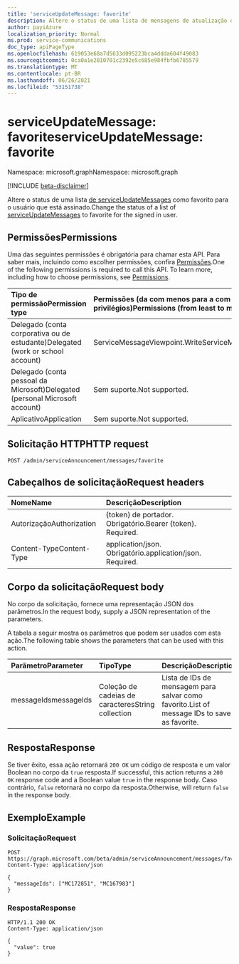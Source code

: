 ```yaml
---
title: 'serviceUpdateMessage: favorite'
description: Altere o status de uma lista de mensagens de atualização de serviço para favoritos para o usuário inscrevado.
author: payiAzure
localization_priority: Normal
ms.prod: service-communications
doc_type: apiPageType
ms.openlocfilehash: 619053e68a7d5633d095223bca4ddda604f49083
ms.sourcegitcommit: 0ca0a1e2810701c2392e5c685e984fbfb6785579
ms.translationtype: MT
ms.contentlocale: pt-BR
ms.lasthandoff: 06/26/2021
ms.locfileid: "53151738"
---
```

# <a name="serviceupdatemessage-favorite"></a><span data-ttu-id="d0adb-103">serviceUpdateMessage: favorite</span><span class="sxs-lookup"><span data-stu-id="d0adb-103">serviceUpdateMessage: favorite</span></span>
<span data-ttu-id="d0adb-104">Namespace: microsoft.graph</span><span class="sxs-lookup"><span data-stu-id="d0adb-104">Namespace: microsoft.graph</span></span>

[!INCLUDE [beta-disclaimer](../../includes/beta-disclaimer.md)]

<span data-ttu-id="d0adb-105">Altere o status de uma lista [de serviceUpdateMessages](../resources/serviceupdatemessage.md) como favorito para o usuário que está assinado.</span><span class="sxs-lookup"><span data-stu-id="d0adb-105">Change the status of a list of [serviceUpdateMessages](../resources/serviceupdatemessage.md) to favorite for the signed in user.</span></span>

## <a name="permissions"></a><span data-ttu-id="d0adb-106">Permissões</span><span class="sxs-lookup"><span data-stu-id="d0adb-106">Permissions</span></span>
<span data-ttu-id="d0adb-p101">Uma das seguintes permissões é obrigatória para chamar esta API. Para saber mais, incluindo como escolher permissões, confira [Permissões](/graph/permissions-reference).</span><span class="sxs-lookup"><span data-stu-id="d0adb-p101">One of the following permissions is required to call this API. To learn more, including how to choose permissions, see [Permissions](/graph/permissions-reference).</span></span>

|<span data-ttu-id="d0adb-109">Tipo de permissão</span><span class="sxs-lookup"><span data-stu-id="d0adb-109">Permission type</span></span>|<span data-ttu-id="d0adb-110">Permissões (da com menos para a com mais privilégios)</span><span class="sxs-lookup"><span data-stu-id="d0adb-110">Permissions (from least to most privileged)</span></span>|
|:---|:---|
|<span data-ttu-id="d0adb-111">Delegado (conta corporativa ou de estudante)</span><span class="sxs-lookup"><span data-stu-id="d0adb-111">Delegated (work or school account)</span></span>|<span data-ttu-id="d0adb-112">ServiceMessageViewpoint.Write</span><span class="sxs-lookup"><span data-stu-id="d0adb-112">ServiceMessageViewpoint.Write</span></span>|
|<span data-ttu-id="d0adb-113">Delegado (conta pessoal da Microsoft)</span><span class="sxs-lookup"><span data-stu-id="d0adb-113">Delegated (personal Microsoft account)</span></span>|<span data-ttu-id="d0adb-114">Sem suporte.</span><span class="sxs-lookup"><span data-stu-id="d0adb-114">Not supported.</span></span>|
|<span data-ttu-id="d0adb-115">Aplicativo</span><span class="sxs-lookup"><span data-stu-id="d0adb-115">Application</span></span>|<span data-ttu-id="d0adb-116">Sem suporte.</span><span class="sxs-lookup"><span data-stu-id="d0adb-116">Not supported.</span></span>|

## <a name="http-request"></a><span data-ttu-id="d0adb-117">Solicitação HTTP</span><span class="sxs-lookup"><span data-stu-id="d0adb-117">HTTP request</span></span>

<!-- {
  "blockType": "ignored"
}
-->
``` http
POST /admin/serviceAnnouncement/messages/favorite
```

## <a name="request-headers"></a><span data-ttu-id="d0adb-118">Cabeçalhos de solicitação</span><span class="sxs-lookup"><span data-stu-id="d0adb-118">Request headers</span></span>
|<span data-ttu-id="d0adb-119">Nome</span><span class="sxs-lookup"><span data-stu-id="d0adb-119">Name</span></span>|<span data-ttu-id="d0adb-120">Descrição</span><span class="sxs-lookup"><span data-stu-id="d0adb-120">Description</span></span>|
|:---|:---|
|<span data-ttu-id="d0adb-121">Autorização</span><span class="sxs-lookup"><span data-stu-id="d0adb-121">Authorization</span></span>|<span data-ttu-id="d0adb-p102">{token} de portador. Obrigatório.</span><span class="sxs-lookup"><span data-stu-id="d0adb-p102">Bearer {token}. Required.</span></span>|
|<span data-ttu-id="d0adb-124">Content-Type</span><span class="sxs-lookup"><span data-stu-id="d0adb-124">Content-Type</span></span>|<span data-ttu-id="d0adb-p103">application/json. Obrigatório.</span><span class="sxs-lookup"><span data-stu-id="d0adb-p103">application/json. Required.</span></span>|

## <a name="request-body"></a><span data-ttu-id="d0adb-127">Corpo da solicitação</span><span class="sxs-lookup"><span data-stu-id="d0adb-127">Request body</span></span>
<span data-ttu-id="d0adb-128">No corpo da solicitação, fornece uma representação JSON dos parâmetros.</span><span class="sxs-lookup"><span data-stu-id="d0adb-128">In the request body, supply a JSON representation of the parameters.</span></span>

<span data-ttu-id="d0adb-129">A tabela a seguir mostra os parâmetros que podem ser usados com esta ação.</span><span class="sxs-lookup"><span data-stu-id="d0adb-129">The following table shows the parameters that can be used with this action.</span></span>

|<span data-ttu-id="d0adb-130">Parâmetro</span><span class="sxs-lookup"><span data-stu-id="d0adb-130">Parameter</span></span>|<span data-ttu-id="d0adb-131">Tipo</span><span class="sxs-lookup"><span data-stu-id="d0adb-131">Type</span></span>|<span data-ttu-id="d0adb-132">Descrição</span><span class="sxs-lookup"><span data-stu-id="d0adb-132">Description</span></span>|
|:---|:---|:---|
|<span data-ttu-id="d0adb-133">messageIds</span><span class="sxs-lookup"><span data-stu-id="d0adb-133">messageIds</span></span>|<span data-ttu-id="d0adb-134">Coleção de cadeias de caracteres</span><span class="sxs-lookup"><span data-stu-id="d0adb-134">String collection</span></span>|<span data-ttu-id="d0adb-135">Lista de IDs de mensagem para salvar como favorito.</span><span class="sxs-lookup"><span data-stu-id="d0adb-135">List of message IDs to save as favorite.</span></span>|

## <a name="response"></a><span data-ttu-id="d0adb-136">Resposta</span><span class="sxs-lookup"><span data-stu-id="d0adb-136">Response</span></span>

<span data-ttu-id="d0adb-137">Se tiver êxito, essa ação retornará `200 OK` um código de resposta e um valor Boolean no corpo da `true` resposta.</span><span class="sxs-lookup"><span data-stu-id="d0adb-137">If successful, this action returns a `200 OK` response code and a Boolean value `true` in the response body.</span></span> <span data-ttu-id="d0adb-138">Caso contrário, `false` retornará no corpo da resposta.</span><span class="sxs-lookup"><span data-stu-id="d0adb-138">Otherwise, will return `false` in the response body.</span></span>

## <a name="example"></a><span data-ttu-id="d0adb-139">Exemplo</span><span class="sxs-lookup"><span data-stu-id="d0adb-139">Example</span></span>

### <a name="request"></a><span data-ttu-id="d0adb-140">Solicitação</span><span class="sxs-lookup"><span data-stu-id="d0adb-140">Request</span></span>
<!-- {
  "blockType": "request",
  "name": "serviceupdatemessage_favorite"
}
-->
``` http
POST https://graph.microsoft.com/beta/admin/serviceAnnouncement/messages/favorite
Content-Type: application/json

{
  "messageIds": ["MC172851", "MC167983"]
}
```

### <a name="response"></a><span data-ttu-id="d0adb-141">Resposta</span><span class="sxs-lookup"><span data-stu-id="d0adb-141">Response</span></span>
<!-- {
  "blockType": "response",
  "truncated": true,
  "@odata.type": "string"
}
-->
``` http
HTTP/1.1 200 OK
Content-Type: application/json

{
  "value": true
}
```
